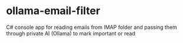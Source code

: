 # ollama-email-filter
C# console app for reading emails from IMAP folder and passing them through private AI (Ollama) to mark important or read
